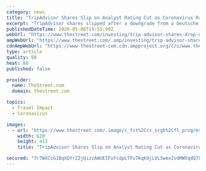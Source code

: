 ```yaml
---
category: news
title: "TripAdvisor Shares Slip on Analyst Rating Cut as Coronavirus Ravages Travel"
excerpt: "TripAdvisor shares slipped after a downgrade from a Deutsche Bank analyst concerned about the travel sector's collapse."
publishedDateTime: 2020-05-06T15:55:00Z
webUrl: "https://www.thestreet.com/investing/trip-advisor-shares-drop-on-analyst-downgrade-as-coronavirus-ravages-travel"
ampWebUrl: "https://www.thestreet.com/.amp/investing/trip-advisor-shares-drop-on-analyst-downgrade-as-coronavirus-ravages-travel"
cdnAmpWebUrl: "https://www-thestreet-com.cdn.ampproject.org/c/s/www.thestreet.com/.amp/investing/trip-advisor-shares-drop-on-analyst-downgrade-as-coronavirus-ravages-travel"
type: article
quality: 88
heat: 88
published: false

provider:
  name: TheStreet.com
  domain: thestreet.com

topics:
  - Travel Impact
  - Coronavirus

images:
  - url: "https://www.thestreet.com/.image/c_fit%2Ccs_srgb%2Cfl_progressive%2Cq_auto:good%2Cw_620/MTY4NjUwNTM3NDU0Njc1ODYz/4-tripadvisor.jpg"
    width: 620
    height: 413
    title: "TripAdvisor Shares Slip on Analyst Rating Cut as Coronavirus Ravages Travel"

secured: "7r7WXCcG1BqXQYrZ2jQizzAWUEIFvFcdpLTFvTKqK9jLVL5wmxZvdMWVqdQ7OMO37HU1H2ZO2shq0CLJ7zMiI6YK+5rOAxBBX93nHf3Q1Zb2WD0sR8ncvI6alm4x3SyctAGq8QvD7ba+JqkYy3qjftqiSFzQ4gCA3aQMdj12v9PDoY4FhyWG+MsQCqDtOlh/omehDCW7U1QykH8RI7UkKZk8GCRmoiWHiJyQlCbxKTsEQepkxDR+JpW3Qskapzza/REXk3NUIXi354oJSMsWLCViK4KtK3F4p1guyY0RZKn1VXn/pLkyz0LmqBJ/mnN3LWYyeoY0tUb899yu1IB0k6SY65xDaPpLEVb93+TbTQkb1NuFn7PIINW/BvExtd4j2WjMQCuJ3W6alfbHENsnl6hhq+odwktqXpk2Z9HxVqGT7wVOTSWN+kHhj2Rv2J8/JglNhjMT31pAiYK1UrQ7W+tktx/Pb0MRHtRn77ZmaYg=;sdceIntR5IFph3Z/atZyzg=="
---
```


